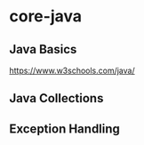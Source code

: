 # core-java

## Java Basics 
https://www.w3schools.com/java/

## Java Collections 


## Exception Handling 

